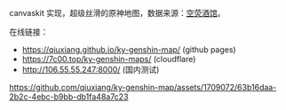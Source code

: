 canvaskit 实现，超级丝滑的原神地图，数据来源：[空荧酒馆](https://yuanshen.site/docs/)。

在线链接：

- https://qiuxiang.github.io/ky-genshin-map/ (github pages)
- https://7c00.top/ky-genshin-maps/ (cloudflare)
- http://106.55.55.247:8000/ (国内测试)

https://github.com/qiuxiang/ky-genshin-map/assets/1709072/63b16daa-2b2c-4ebc-b9bb-db1fa48a7c23

